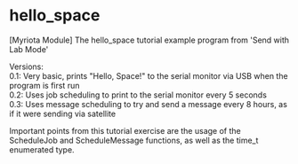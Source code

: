 # hello_space
[Myriota Module] The hello_space tutorial example program from 'Send with Lab Mode'

Versions:  
  0.1:  Very basic, prints "Hello, Space!" to the serial monitor via USB when the program is first run  
  0.2:  Uses job scheduling to print to the serial monitor every 5 seconds  
  0.3:  Uses message scheduling to try and send a message every 8 hours, as if it were sending via satellite
  
Important points from this tutorial exercise are the usage of the ScheduleJob and ScheduleMessage functions, as well as
the time_t enumerated type. 
